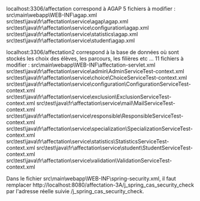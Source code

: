 localhost:3306/affectation correspond à AGAP
5 fichiers à modifier :
	src\main\webapp\WEB-INF\agap.xml
	src\test\java\fr\affectation\service\agap\agap.xml
	src\test\java\fr\affectation\service\configuration\agap.xml
	src\test\java\fr\affectation\service\statistics\agap.xml
	src\test\java\fr\affectation\service\student\agap.xml

localhost:3306/affectation2 correspond à la base de données où sont stockés les choix des élèves, les parcours, les filières etc ...
11 fichiers à modifier :
	src\main\webapp\WEB-INF\affectation-servlet.xml
	src\test\java\fr\affectation\service\admin\AdminServiceTest-context.xml
	src\test\java\fr\affectation\service\choice\ChoiceServiceTest-context.xml
	src\test\java\fr\affectation\service\configuration\ConfigurationServiceTest-context.xml
	src\test\java\fr\affectation\service\exclusion\ExclusionServiceTest-context.xml
	src\test\java\fr\affectation\service\mail\MailServiceTest-context.xml
	src\test\java\fr\affectation\service\responsible\ResponsibleServiceTest-context.xml
	src\test\java\fr\affectation\service\specialization\SpecializationServiceTest-context.xml
	src\test\java\fr\affectation\service\statistics\StatisticsServiceTest-context.xml
	src\test\java\fr\affectation\service\student\StudentServiceTest-context.xml
	src\test\java\fr\affectation\service\validation\ValidationServiceTest-context.xml

Dans le fichier src\main\webapp\WEB-INF\spring-security.xml, il faut remplacer http://localhost:8080/affectation-3A/j_spring_cas_security_check par l'adresse réelle suivie /j_spring_cas_security_check.